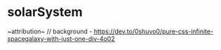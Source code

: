 # solarSystem

~attribution~
// background - https://dev.to/0shuvo0/pure-css-infinite-spacegalaxy-with-just-one-div-4o02

